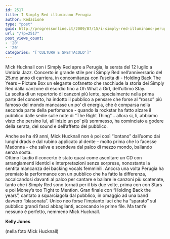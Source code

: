 ```yaml
---
id: 2517
title: I Simply Red illuminano Perugia
author: Redazione
type: "post"
guid: http://progressonline.it/2009/07/15/i-simply-red-illuminano-perugia/
url: "/?p=2517"
post_views_count:
- '20'
- '20'
categories: "['CULTURA E SPETTACOLO']"
---
```


Mick Hucknall con i Simply Red apre a Perugia, la serata del 12 luglio a Umbria Jazz. Concerto in grande stile per i Simply Red nell’anniversario del 25.mo anno di carriera, in concomitanza con l’uscita di - Holding Back The Years – Picture Box un elegante cofanetto che racchiude la storia dei Simply Red dalla canzone di esordio fino a Oh What a Girl, dell’ultimo Stay.   
La scelta di un repertorio di canzoni più lente, specialmente nella prima parte del concerto, ha indotto il pubblico a pensare che forse al “rosso” più famoso del mondo mancasse un po’ di energia, che è comparsa nella seconda parte della perfomance - quando la rockstar ha fatto alzare il pubblico dalle sedie sulle note di “The Right Thing”… allora si, lì, abbiamo visto che persino lui, all’inizio un po’ più sommesso, ha cominciato a godere della serata, del sound e dell’affetto del pubblico.

Anche se ha 49 anni, Mick Hucknall non è poi così “lontano” dall’uomo dai lunghi drads e dal rubino applicato al dente – molto prima che lo facesse Madonna - che saliva e scendeva dal palco di mezzo mondo, ballando senza sosta.  
Ottimo l’audio il concerto è stato quasi come ascoltare un CD con arrangiamenti identici e interpretazioni senza sorprese, nonostante la sentita mancanza dei backing vocals femminili. Ancora una volta Perugia ha premiato la performance con un pubblico che ha fatto la differenza, accalcandosi davanti al palco per cantare e ballare le canzoni più scatenate, tanto che i Simply Red sono tornati per il bis due volte, prima con con Stars e poi Money’s too Tight to Mention. Gran finale con “Holding Back the years”, cantato a squarciagola dal pubblico, in omaggio ad una band davvero “blasonata”. Unico neo forse l’impianto luci che ha “sparato” sul pubblico grandi fasci abbaglianti, accecando le prime file. Ma tant’è nessuno è perfetto, nemmeno Mick Hucknall.

**Kelly Jones**

(nella foto Mick Hucknall)
